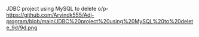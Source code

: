 JDBC project using MySQL to delete o/p- https://github.com/Arvindk555/Adj-program/blob/main/JDBC%20project%20using%20MySQL%20to%20delete_9d/9d.png
